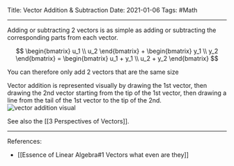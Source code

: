 Title: Vector Addition & Subtraction
Date: 2021-01-06
Tags: #Math 

---

Adding or subtracting 2 vectors is as simple as adding or subtracting the corresponding parts from each vector. 

$$ \begin{bmatrix} u_1 \\ u_2 \end{bmatrix} + \begin{bmatrix} y_1 \\ y_2 \end{bmatrix} = \begin{bmatrix} u_1 + y_1 \\ u_2 + y_2 \end{bmatrix} $$
    
You can therefore only add 2 vectors that are the same size
 
Vector addition is represented visually by drawing the 1st vector, then drawing the 2nd vector starting from the tip of the 1st vector, then drawing a line from the tail of the 1st vector to the tip of the 2nd.
     ![vector addition visual](vector-addition-visual.jpg)

See also the [[3 Perspectives of Vectors]].

---

References:
* [[Essence of Linear Algebra#1 Vectors what even are they]]